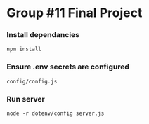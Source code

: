 # Group #11 Final Project

### Install dependancies
    npm install
    
### Ensure .env secrets are configured
    config/config.js

### Run server
    node -r dotenv/config server.js
